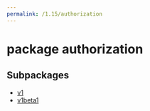 ```yaml
---
permalink: /1.15/authorization
---
```


# package authorization



## Subpackages

* [v1](authorization-v1.md)
* [v1beta1](authorization-v1beta1.md)